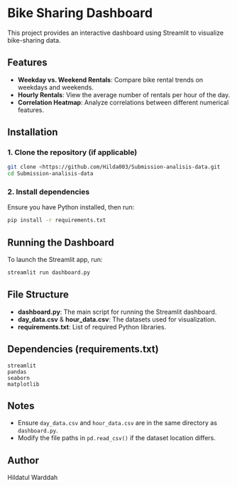 # Bike Sharing Dashboard

This project provides an interactive dashboard using Streamlit to visualize bike-sharing data.

## Features
- **Weekday vs. Weekend Rentals**: Compare bike rental trends on weekdays and weekends.
- **Hourly Rentals**: View the average number of rentals per hour of the day.
- **Correlation Heatmap**: Analyze correlations between different numerical features.

## Installation
### 1. Clone the repository (if applicable)
```sh
git clone <https://github.com/Hilda003/Submission-analisis-data.git
cd Submission-analisis-data
```

### 2. Install dependencies
Ensure you have Python installed, then run:
```sh
pip install -r requirements.txt
```

## Running the Dashboard
To launch the Streamlit app, run:
```sh
streamlit run dashboard.py
```

## File Structure
- **dashboard.py**: The main script for running the Streamlit dashboard.
- **day_data.csv** & **hour_data.csv**: The datasets used for visualization.
- **requirements.txt**: List of required Python libraries.

## Dependencies (requirements.txt)
```
streamlit
pandas
seaborn
matplotlib
```

## Notes
- Ensure `day_data.csv` and `hour_data.csv` are in the same directory as `dashboard.py`.
- Modify the file paths in `pd.read_csv()` if the dataset location differs.

## Author
Hildatul Warddah
